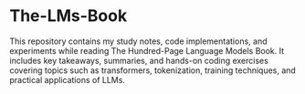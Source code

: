 # The-LMs-Book
This repository contains my study notes, code implementations, and experiments while reading The Hundred-Page Language Models Book. It includes key takeaways, summaries, and hands-on coding exercises covering topics such as transformers, tokenization, training techniques, and practical applications of LLMs.
